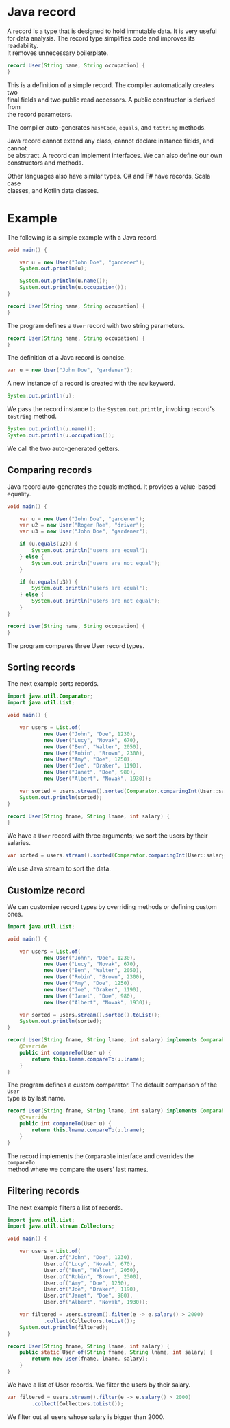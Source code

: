 # Java record


A record is a type that is designed to hold immutable data. It is very useful  
for data analysis. The record type simplifies code and improves its readability.  
It removes unnecessary boilerplate.  

```java
record User(String name, String occupation) {
}
```

This is a definition of a simple record. The compiler automatically creates two  
final fields and two public read accessors. A public constructor is derived from  
the record parameters.  

The compiler auto-generates `hashCode`, `equals`, and `toString` methods.

Java record cannot extend any class, cannot declare instance fields, and cannot  
be abstract. A record can implement interfaces. We can also define our own  
constructors and methods.  

Other languages also have similar types. C# and F# have records, Scala case  
classes, and Kotlin data classes.  
 
# Example
The following is a simple example with a Java record.

```java
void main() {

    var u = new User("John Doe", "gardener");
    System.out.println(u);

    System.out.println(u.name());
    System.out.println(u.occupation());
}

record User(String name, String occupation) {
}
```

The program defines a `User` record with two string parameters.

```java
record User(String name, String occupation) {
}
```

The definition of a Java record is concise.

```java
var u = new User("John Doe", "gardener");
```

A new instance of a record is created with the `new` keyword.

```java
System.out.println(u);
```

We pass the record instance to the `System.out.println`, invoking record's  
`toString` method.  

```java
System.out.println(u.name());
System.out.println(u.occupation());
```

We call the two auto-generated getters.


## Comparing records

Java record auto-generates the equals method. It provides a value-based  
equality.

```java
void main() {

    var u = new User("John Doe", "gardener");
    var u2 = new User("Roger Roe", "driver");
    var u3 = new User("John Doe", "gardener");

    if (u.equals(u2)) {
        System.out.println("users are equal");
    } else {
        System.out.println("users are not equal");
    }

    if (u.equals(u3)) {
        System.out.println("users are equal");
    } else {
        System.out.println("users are not equal");
    }
}

record User(String name, String occupation) {
}
```

The program compares three User record types.


## Sorting records

The next example sorts records.

```java
import java.util.Comparator;
import java.util.List;

void main() {

    var users = List.of(
            new User("John", "Doe", 1230),
            new User("Lucy", "Novak", 670),
            new User("Ben", "Walter", 2050),
            new User("Robin", "Brown", 2300),
            new User("Amy", "Doe", 1250),
            new User("Joe", "Draker", 1190),
            new User("Janet", "Doe", 980),
            new User("Albert", "Novak", 1930));

    var sorted = users.stream().sorted(Comparator.comparingInt(User::salary)).toList();
    System.out.println(sorted);
}

record User(String fname, String lname, int salary) {
}
```

We have a `User` record with three arguments; we sort the users by their  
salaries.

```java
var sorted = users.stream().sorted(Comparator.comparingInt(User::salary)).toList();
```

We use Java stream to sort the data.

## Customize record

We can customize record types by overriding methods or defining custom ones.

```java
import java.util.List;

void main() {

    var users = List.of(
            new User("John", "Doe", 1230),
            new User("Lucy", "Novak", 670),
            new User("Ben", "Walter", 2050),
            new User("Robin", "Brown", 2300),
            new User("Amy", "Doe", 1250),
            new User("Joe", "Draker", 1190),
            new User("Janet", "Doe", 980),
            new User("Albert", "Novak", 1930));

    var sorted = users.stream().sorted().toList();
    System.out.println(sorted);
}

record User(String fname, String lname, int salary) implements Comparable<User> {
    @Override
    public int compareTo(User u) {
        return this.lname.compareTo(u.lname);
    }
}
```

The program defines a custom comparator. The default comparison of the `User`  
type is by last name.  

```java
record User(String fname, String lname, int salary) implements Comparable<User> {
    @Override
    public int compareTo(User u) {
        return this.lname.compareTo(u.lname);
    }
}
```

The record implements the `Comparable` interface and overrides the `compareTo`  
method where we compare the users' last names.  

## Filtering records

The next example filters a list of records.

```java
import java.util.List;
import java.util.stream.Collectors;

void main() {

    var users = List.of(
            User.of("John", "Doe", 1230),
            User.of("Lucy", "Novak", 670),
            User.of("Ben", "Walter", 2050),
            User.of("Robin", "Brown", 2300),
            User.of("Amy", "Doe", 1250),
            User.of("Joe", "Draker", 1190),
            User.of("Janet", "Doe", 980),
            User.of("Albert", "Novak", 1930));

    var filtered = users.stream().filter(e -> e.salary() > 2000)
            .collect(Collectors.toList());
    System.out.println(filtered);
}

record User(String fname, String lname, int salary) {
    public static User of(String fname, String lname, int salary) {
        return new User(fname, lname, salary);
    }
}
```

We have a list of User records. We filter the users by their salary.  

```java
var filtered = users.stream().filter(e -> e.salary() > 2000)
        .collect(Collectors.toList());
```

We filter out all users whose salary is bigger than 2000.
